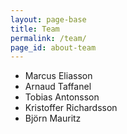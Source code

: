 ```yaml
---
layout: page-base
title: Team
permalink: /team/
page_id: about-team
---
```


* Marcus Eliasson
* Arnaud Taffanel
* Tobias Antonsson
* Kristoffer Richardsson
* Bj&ouml;rn Mauritz

